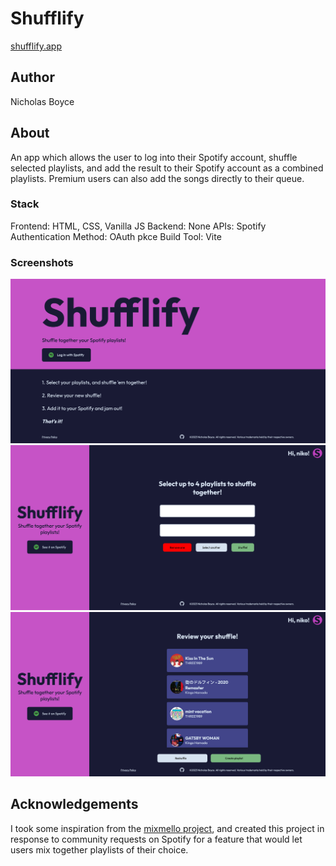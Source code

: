 # Shufflify

[shufflify.app](https://shufflify.app)

## Author

Nicholas Boyce

## About

An app which allows the user to log into their Spotify account, shuffle selected playlists, and add the result to their Spotify account as a combined playlists. Premium users can also add the songs directly to their queue. 

### Stack

Frontend: HTML, CSS, Vanilla JS
Backend: None
APIs: Spotify
Authentication Method: OAuth pkce
Build Tool: Vite

### Screenshots

![Home Screen](./screenshots/home-screen.png)
![Select Screen](./screenshots/select-screen.png)
![Review Screen](./screenshots/review-screen.png)

## Acknowledgements

I took some inspiration from the [mixmello project](https://www.mixmello.com), and created this project in response to community requests on Spotify for a feature that would let users mix together playlists of their choice. 



